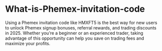 # What-is-Phemex-invitation-code
Using a Phemex invitation code like HMXFT5 is the best way for new users to unlock Phemex signup bonuses, referral rewards, and trading discounts in 2025. Whether you’re a beginner or an experienced trader, taking advantage of this opportunity can help you save on trading fees and maximize your profits.
